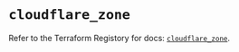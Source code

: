 # `cloudflare_zone`

Refer to the Terraform Registory for docs: [`cloudflare_zone`](https://registry.terraform.io/providers/cloudflare/cloudflare/4.13.0/docs/resources/zone).
